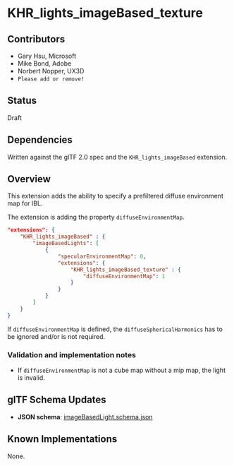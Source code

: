 # KHR_lights_imageBased_texture

## Contributors

* Gary Hsu, Microsoft
* Mike Bond, Adobe
* Norbert Nopper, UX3D
* `Please add or remove!`

## Status

Draft

## Dependencies

Written against the glTF 2.0 spec and the `KHR_lights_imageBased` extension.

## Overview

This extension adds the ability to specify a prefiltered diffuse environment map for IBL.

The extension is adding the property `diffuseEnvironmentMap`.

```json
"extensions": {
    "KHR_lights_imageBased" : {
        "imageBasedLights": [
            {
                "specularEnvironmentMap": 0,
                "extensions": {
                    "KHR_lights_imageBased_texture" : {
                        "diffuseEnvironmentMap": 1
                    }
                }
            }
        ]
    }
}
```

If `diffuseEnvironmentMap` is defined, the `diffuseSphericalHarmonics` has to be ignored and/or is not required.

### Validation and implementation notes

- If `diffuseEnvironmentMap` is not a cube map without a mip map, the light is invalid.

## glTF Schema Updates

* **JSON schema**: [imageBasedLight.schema.json](schema/imageBasedLight.schema.json)

## Known Implementations

None.